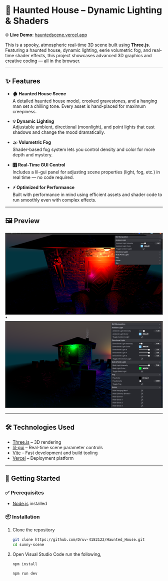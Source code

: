 # 👻 Haunted House – Dynamic Lighting & Shaders

🌐 **Live Demo**: [hauntedscene.vercel.app](https://hauntedscene.vercel.app/)

This is a spooky, atmospheric real-time 3D scene built using **Three.js**. Featuring a haunted house, dynamic lighting, eerie volumetric fog, and real-time shader effects, this project showcases advanced 3D graphics and creative coding — all in the browser.

---

## ✨ Features

- **🏚️ Haunted House Scene**  
  A detailed haunted house model, crooked gravestones, and a hanging man set a chilling tone. Every asset is hand-placed for maximum creepiness.

- **💡 Dynamic Lighting**  
  Adjustable ambient, directional (moonlight), and point lights that cast shadows and change the mood dramatically.

- **🌫️ Volumetric Fog**  
  Shader-based fog system lets you control density and color for more depth and mystery.

- **🎛 Real-Time GUI Control**  
  Includes a lil-gui panel for adjusting scene properties (light, fog, etc.) in real time — no code required.

- **⚡ Optimized for Performance**  
  Built with performance in mind using efficient assets and shader code to run smoothly even with complex effects.

---

## 🖼 Preview

![preview](image.png)*
![Preview-2](image-1.png)

---

## 🛠️ Technologies Used

- [Three.js](https://threejs.org/) – 3D rendering
- [lil-gui](https://github.com/georgealways/lil-gui) – Real-time scene parameter controls
- [Vite](https://vitejs.dev/) – Fast development and build tooling
- [Vercel](https://vercel.com/) – Deployment platform

---

## 🚀 Getting Started

### ✅ Prerequisites

- [Node.js](https://nodejs.org/) installed

### 📦 Installation

1. Clone the repository  
   ```bash
   git clone https://github.com/Druv-4182122/Haunted_House.git
   cd sunny-scene
   ```

2. Open Visual Studio Code run the following,
    ```
    npm install
    ```
    ```
    npm run dev
    ```
